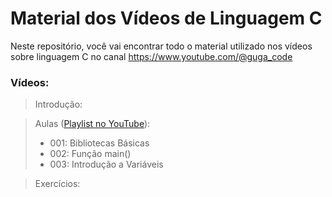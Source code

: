 # Material dos Vídeos de Linguagem C

Neste repositório, você vai encontrar todo o material utilizado nos vídeos sobre linguagem C no canal https://www.youtube.com/@guga_code

### Vídeos:

> Introdução:

> Aulas
([Playlist no YouTube](https://www.youtube.com/playlist?list=PLwqXASipA2M39pVqirF99Yd7weTn8psVe)):
> - 001: Bibliotecas Básicas
> - 002: Função main()
> - 003: Introdução a Variáveis

> Exercícios:
